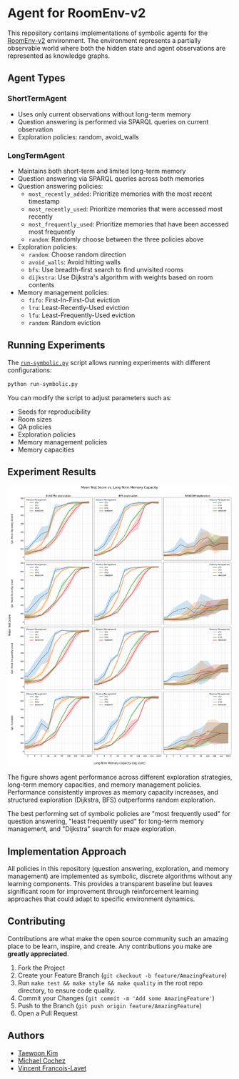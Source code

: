 # Agent for RoomEnv-v2

This repository contains implementations of symbolic agents for the
[RoomEnv-v2](https://github.com/humemai/room-env/blob/main/README-v2.md) environment.
The environment represents a partially observable world where both the hidden state and
agent observations are represented as knowledge graphs.

## Agent Types

### ShortTermAgent

- Uses only current observations without long-term memory
- Question answering is performed via SPARQL queries on current observation
- Exploration policies: random, avoid_walls

### LongTermAgent

- Maintains both short-term and limited long-term memory
- Question answering via SPARQL queries across both memories
- Question answering policies:
  - `most_recently_added`: Prioritize memories with the most recent timestamp
  - `most_recently_used`: Prioritize memories that were accessed most recently
  - `most_frequently_used`: Prioritize memories that have been accessed most frequently
  - `random`: Randomly choose between the three policies above
- Exploration policies:
  - `random`: Choose random direction
  - `avoid_walls`: Avoid hitting walls
  - `bfs`: Use breadth-first search to find unvisited rooms
  - `dijkstra`: Use Dijkstra's algorithm with weights based on room contents
- Memory management policies:
  - `fifo`: First-In-First-Out eviction
  - `lru`: Least-Recently-Used eviction
  - `lfu`: Least-Frequently-Used eviction
  - `random`: Random eviction

## Running Experiments

The [`run-symbolic.py`](./run-symbolic.py) script allows running experiments with different configurations:

```bash
python run-symbolic.py
```

You can modify the script to adjust parameters such as:

- Seeds for reproducibility
- Room sizes
- QA policies
- Exploration policies
- Memory management policies
- Memory capacities

## Experiment Results

![Agent Performance Across Different Strategies](figures/agent_test_performance.png)

The figure shows agent performance across different exploration strategies, long-term
memory capacities, and memory management policies. Performance consistently improves as
memory capacity increases, and structured exploration (Dijkstra, BFS) outperforms random
exploration.

The best performing set of symbolic policies are "most frequently used" for question
answering, "least frequently used" for long-term memory management, and "Dijkstra"
search for maze exploration.

## Implementation Approach

All policies in this repository (question answering, exploration, and memory management)
are implemented as symbolic, discrete algorithms without any learning components. This
provides a transparent baseline but leaves significant room for improvement through
reinforcement learning approaches that could adapt to specific environment dynamics.

## Contributing

Contributions are what make the open source community such an amazing place to be learn,
inspire, and create. Any contributions you make are **greatly appreciated**.

1. Fork the Project
1. Create your Feature Branch (`git checkout -b feature/AmazingFeature`)
1. Run `make test && make style && make quality` in the root repo directory, to ensure
   code quality.
1. Commit your Changes (`git commit -m 'Add some AmazingFeature'`)
1. Push to the Branch (`git push origin feature/AmazingFeature`)
1. Open a Pull Request

## Authors

- [Taewoon Kim](https://taewoon.kim/)
- [Michael Cochez](https://www.cochez.nl/)
- [Vincent Francois-Lavet](http://vincent.francois-l.be/)
